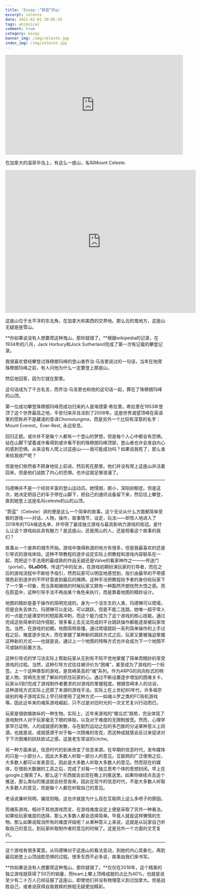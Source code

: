 ```yaml
---
title: 'Essay::”蔚蓝“的山'
excerpt: celeste
date: 2021-02-01 20:05:35
tags: whimsical
comment: true
category: essay
banner_img: /img/celeste.jpg
index_img: /img/celeste.jpg
---
```


<iframe width="560" height="315" src="https://www.youtube.com/embed/1rwAvUvvQzQ" frameborder="0" allow="accelerometer; autoplay; clipboard-write; encrypted-media; gyroscope; picture-in-picture" allowfullscreen></iframe>

在加拿大的温哥华岛上，有这么一座山，名叫Mount Celeste.

<iframe src="https://www.google.com/maps/embed?pb=!1m18!1m12!1m3!1d1112662.7720402095!2d-125.75177882832826!3d49.62888403963422!2m3!1f0!2f0!3f0!3m2!1i1024!2i768!4f13.1!3m3!1m2!1s0x548830cfd314931b%3A0xc6e4ad8d275b74a9!2sMount%20Celeste!5e0!3m2!1sen!2ssg!4v1612181311819!5m2!1sen!2ssg" width="600" height="450" frameborder="0" style="border:0;" allowfullscreen="" aria-hidden="false" tabindex="0"></iframe>

这座山位于太平洋的东北角，在加拿大和美西的交界地。那么北的鬼地方，这座山无疑是座雪山。

**你如果说没有人想要爬这种鬼山，那你就错了。**根据wikipedia的记录，在1934年的八月，Jack Horbury和Jock Sutherland完成了第一次有记载的攀登记录。

我很喜欢曾经攀登过珠穆朗玛峰的登山者乔治·马洛里说过的一句话，当年在他爬珠穆朗玛峰之前，有人问他为什么一定要登上那座山。

然后他回答，因为它就在那里。

这句话成为了千古名言，而乔治·马洛里也和他的这句话一起，葬在了珠穆朗玛峰的山顶。

第一位成功攀登珠穆朗玛峰而成功归来的人是埃德蒙·希拉里。希拉里在1953年登顶了这个世界最高之地，平安归来并且活到了2008年。这座世界渴望顶峰在英语里的惯称并不是藏语的音译*Chomolungma*，而是另外一个比较有深意的名字：Mount Everest。Ever-Rest, 永远安息。

回归正题。或许并不是每个人都有一个登山的梦想，但是每个人心中都会有恐惧。站在山脚下望着或许看得到或许看不到的珠穆朗玛峰顶部，登山者也许会发自内心的感到恐惧。从来没有人爬上过这座山——我可能成功吗？如果说我死了，那么谁来给我收尸呢？

但是他们依然奋不顾身地往上前进，然后死在那里。他们并没有爬上这座山并活着回来，但是他们战胜了内心的恐惧。也许这就足够浪漫了。

------

玛德琳并不是一个经验丰富的登山运动员。她懦弱，胆小，深陷抑郁症。但是这次，她决定把自己的车子停在山脚下，把自己的通讯设备留下来，然后往上攀登，直到她登上这座名叫celeste的山的山顶。

“蔚蓝”（Celeste）讲的便是这么一个简单的故事。这个无论从什么方面都简单至极的游戏——对话，人物，操作，故事情节，设定，玩法——却惊人地进入了2018年的TGA候选名单，并夺得了最佳独立游戏与最具影响力游戏的桂冠。是什么让这个游戏如此具有魅力？是这座山，还是爬山的人，还是观看这个故事的我们？

故事从一个废弃的城市开始。游戏中值得称道的地方有很多，但是我最喜欢的还是引导式的游戏体验。这种不带教程的逐步设定实际上把教程和游戏内容联系在一起，而把这个手法用的最成熟的作品无疑还是Valve的看家神作之一——传送门（portal）。**GLaDOS**，传送门中的反派，在游戏初期扮演玩家的引导者，而在之后的游戏流程中不断给予指引，然而玩家可以明显地感觉到，指引由最早的不带感情色彩到逐步的不怀好意直到最后的摊牌。这种手法把教程给予者的身份给玩家下了一个第一印象，而当真相揭晓的时候玩家又颇有一种豁然开朗恍然大悟之感。而在蔚蓝中，这种引导手法不再由某个角色来执行，而是靠着地图的精妙设计。

地图的精妙是基于操作的简明完成的。身为一个活生生的人类，玛德琳可以爬墙，但是会失去体力。玛德琳可以走动，可以跳跃，但是不能二连跳。她唯一超乎常人的一点能力是滞空时的短距离冲刺，而这个能力成为了这个游戏的核心技能。通过完成这些简单的动作搭配，很多看上去无法完成的平台跳跃操作都能逐渐被玩家攻克。当然，在游戏的初期，地图简明易懂，通过爬墙跳跃一系列简单操作的上手过程之后，难度逐步加大，而在掌握了某种新的跳跃方式之后，玩家又要被强迫掌握这种新的方式——也就是说，通过上一个地图的特殊方式也许会成为下一个地图不可或缺的前置方法。

这种引导式的学习法实际上帮助玩家从无到有不知不觉地掌握了简单而精妙的享受游戏的过程。当然，这种引导方式往往被评价为“困难”，甚至成为了游戏的一个标签。上一个这种类型的游戏，是宫崎英高的“魂”系列。作为ARPG的风向标式的明星人物，宫崎先生很了解如何抓住玩家的心。通过不断设置逐步增加的困难关卡，玩家从0到1完成了游戏制作者要求的对游戏的掌握程度。根据宫崎本人的访谈，这种游戏方式实际上还原了本源的游戏手法。实际上在上世纪80年代，许多祖宗级别的电子游戏实际上早已经使用了这种方式——如魂斗罗之类的FC街机游戏等。因此近年来的魂系游戏崛起，只不过是对旧时光的一次文艺复兴行动而已。

玩家是很欲擒故纵的一种生物。实际上，近年来游戏的“傻瓜式”趋势，完全体现了游戏制作人对于玩家毫无下限的体贴，以及对于难度的无限制放宽。然而，心理学家早已证明，人的成就感的发散，与在剧烈运动之后的多巴胺的分泌某种意义上同源。也就是说，成就感源于对于每一次困难的攻克，而这种成就感会反过来促进对于下次困难的跃跃欲试之感。这是老生常谈的cliche。

另一种方面来说，信息时代的到来改变了信息来源。在早期的信息时代，发布媒体的只是一小部分人，因此大多数人听取一部分人的意见。互联网的广泛使用之后，大多数人都可以发表意见，因此是大多数人听取大多数人的意见。然而现在的媒体，在借助大数据的工具之后，完成了对每一个独立思考个体的思想封闭。早上在google上搜索了A，那么这个东西就会出现在晚上的推送里。如果你继续点击这个推送，那么类似的推送就会纷至沓来。因此在现今的信息时代，不是大多数人听取大多数人的意见，而是每个人都在听取自己的意见。

老话说兼听则明，偏信则暗。这也许就是为什么现在互联网上这么多喷子的原因。

而魂系游戏，相对于其他游戏而言，在游戏难度设定上便是采取了另外一种看法。如果给玩家难度的选择，那么大多数人都会选择简单。毕竟人就是这样懒惰的生物。那么如果说取消所有的难度评级呢？从某种意义上来说，这就是从玩家自己听取自己的意见，到玩家听取制作者的意见的时候了。这是另外一个方面的文艺复兴。

------

这个游戏有很多寓意。从玛德琳对于这座山的看法变动，到她的内心具象化，再到最后她登上山顶战胜恐惧的过程。很多东西不必多说，故事由我们来书写。

**你如果说没有人想要爬这种鬼山，那你就错了。**仅仅在2018年，这个精美的独立游戏就获得了50万的销量，而team上攀上顶峰成就的占比为40%，也就是说至少有二十万人已经征服了这座山，即使他们并没有物理意义到过加拿大。但是战胜自己，或者说获得自我救赎的旅程无疑更加精彩。

